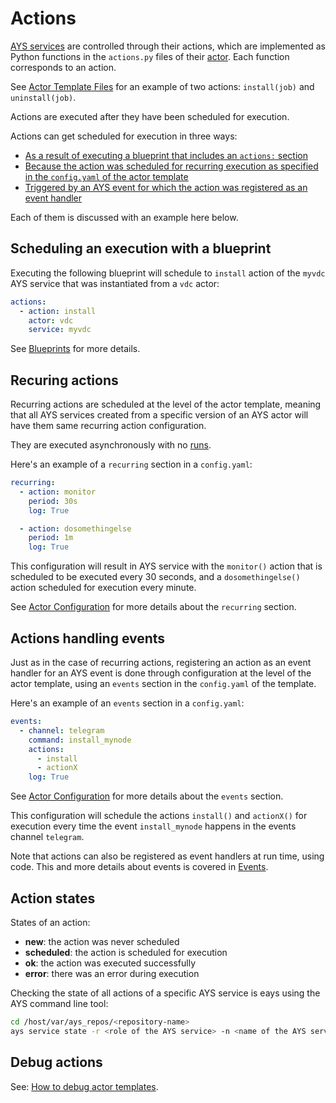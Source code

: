 # Actions

[AYS services](Services.md) are controlled through their actions, which are implemented as Python functions in the `actions.py` files of their [actor](Actors.md). Each function corresponds to an action.

See [Actor Template Files](../ActorTemplateFiles/Actions.md) for an example of two actions: `install(job)` and `uninstall(job)`.

Actions are executed after they have been scheduled for execution.

Actions can get scheduled for execution in three ways:
- [As a result of executing a blueprint that includes an `actions:` section](#blueprint)
- [Because the action was scheduled for recurring execution as specified in the `config.yaml` of the actor template](#recurring)
- [Triggered by an AYS event for which the action was registered as an event handler](#events)

Each of them is discussed with an example here below.

<a id="blueprint"></a>
## Scheduling an execution with a blueprint

Executing the following blueprint will schedule to `install` action of the `myvdc` AYS service that was instantiated from a `vdc` actor:
```yaml
actions:
  - action: install
    actor: vdc
    service: myvdc
```

See [Blueprints](Blueprints.md) for more details.


<a id="recurring"></a>
## Recuring actions

Recurring actions are scheduled at the level of the actor template, meaning that all AYS services created from a specific version of an AYS actor will have them same recurring action configuration.

They are executed asynchronously with no [runs](Runs.md).

Here's an example of a `recurring` section in a `config.yaml`:
```yaml
recurring:
  - action: monitor
    period: 30s
    log: True

  - action: dosomethingelse
    period: 1m
    log: True
```

This configuration will result in AYS service with the `monitor()` action that is scheduled to be executed every 30 seconds, and a `dosomethingelse()` action scheduled for execution every minute.

See [Actor Configuration](../ActorTemplateFiles/Config.md) for more details about the `recurring` section.


<a id="events"></a>
## Actions handling events

Just as in the case of recurring actions, registering an action as an event handler for an AYS event is done through configuration at the level of the actor template, using an `events` section in the `config.yaml` of the template.

Here's an example of an `events` section in a `config.yaml`:

```yaml
events:
  - channel: telegram
    command: install_mynode
    actions:
      - install
      - actionX
    log: True
```

See [Actor Configuration](../ActorTemplateFiles/Config.md) for more details about the `events` section.

This configuration will schedule the actions `install()` and `actionX()` for execution every time the event `install_mynode` happens in the events channel `telegram`.

Note that actions can also be registered as event handlers at run time, using code. This and more details about events is covered in [Events](Events.md).


## Action states

States of an action:
- **new**: the action was never scheduled
- **scheduled**: the action is scheduled for execution
- **ok**: the action was executed successfully
- **error**: there was an error during execution


Checking the state of all actions of a specific AYS service is eays using the AYS command line tool:
```bash
cd /host/var/ays_repos/<repository-name>
ays service state -r <role of the AYS service> -n <name of the AYS service>
```

## Debug actions

See: [How to debug actor templates](../Howto/Debug_actor_templates/README.md).

